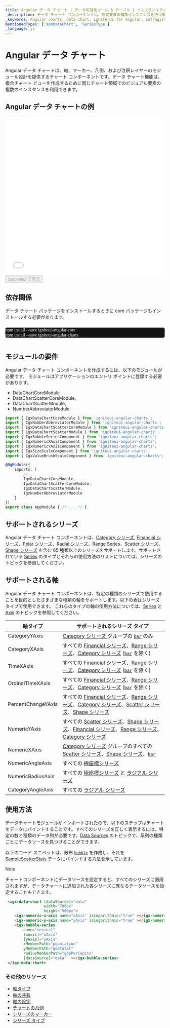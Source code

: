 ```yaml
---
title: Angular データ チャート | データ可視化ツール & テーブル | インフラジスティックス
_description: データ チャート コンポーネントは、視覚要素の複数インスタンスを持つ複合チャート ビューを作成します。データ可視化を向上させます。
_keywords: Angular charts, data chart, Ignite UI for Angular, Infragistics, Angular チャート, データ チャート, インフラジスティックス
mentionedTypes: ['XamDataChart', 'SeriesType']
_language: ja
---
```


# Angular データ チャート

Angular データ チャートは、軸、マーカー、凡例、および注釈レイヤーのモジュール設計を提供するチャート コンポーネントです。データ チャート機能は、複合チャート ビューを作成するために同じチャート領域でのビジュアル要素の複数のインスタンスを利用できます。

## Angular データ チャートの例

<div class="sample-container loading" style="height: 500px">
    <iframe id="data-chart-overview-iframe" src='{environment:dvDemosBaseUrl}/charts/data-chart-chart-overview' width="100%" height="100%" seamless frameBorder="0" onload="onXPlatSampleIframeContentLoaded(this);" alt="Angular データ チャートの例"></iframe>
</div>
<div>
    <button data-localize="stackblitz" disabled class="stackblitz-btn" data-iframe-id="data-chart-overview-iframe" data-demos-base-url="{environment:dvDemosBaseUrl}">StackBlitz で表示
    </button>


</div>

<div class="divider--half"></div>

<!-- Angular, React, WebComponents -->

## 依存関係

データ チャート パッケージをインストールするときに core パッケージもインストールする必要があります。

<pre style="background:#141414;color:white;display:inline-block;padding:16x;margin-top:10px;font-family:'Consolas';border-radius:5px;width:100%">
npm install --save igniteui-angular-core
npm install --save igniteui-angular-charts
</pre>

<!-- end: Angular, React, WebComponents -->

## モジュールの要件

Angular データ チャート コンポーネントを作成するには、以下のモジュールが必要です。<!-- Angular, React, WebComponents --> <!-- end: Angular, React, WebComponents --><!-- Blazor -->モジュールはアプリケーションのエントリ ポイントに登録する必要があります。

-   DataChartCoreModule
-   DataChartScatterCoreModule,
-   DataChartScatterModule,
-   NumberAbbreviatorModule
    <!-- end: Blazor -->

```ts
import { IgxDataChartCoreModule } from 'igniteui-angular-charts';
import { IgxNumberAbbreviatorModule } from 'igniteui-angular-charts';
import { IgxDataChartScatterCoreModule } from 'igniteui-angular-charts';
import { IgxDataChartScatterModule } from 'igniteui-angular-charts';
import { IgxBubbleSeriesComponent } from 'igniteui-angular-charts';
import { IgxNumericXAxisComponent } from 'igniteui-angular-charts';
import { IgxNumericYAxisComponent } from 'igniteui-angular-charts';
import { IgxSizeScaleComponent } from 'igniteui-angular-charts';
import { IgxValueBrushScaleComponent } from 'igniteui-angular-charts';

@NgModule({
    imports: [
        // ...
        IgxDataChartCoreModule,
        IgxDataChartScatterCoreModule,
        IgxDataChartScatterModule,
        IgxNumberAbbreviatorModule
    ]
})
export class AppModule { /* ... */ }
```

<div class="divider--half"></div>

## サポートされるシリーズ

Angular データ チャート コンポーネントは、[Category シリーズ](data-chart-type-category-series.md), [Financial シリーズ](data-chart-type-financial-series.md)、[Polar シリーズ](data-chart-type-polar-series.md)、[Radial シリーズ](data-chart-type-radial-series.md)、[Range Series](data-chart-type-range-series.md)、[Scatter シリーズ](data-chart-type-scatter-bubble-series.md)、[Shape シリーズ](data-chart-type-shape-series.md) を含む 65 種類以上のシリーズをサポートします。サポートされている [Series](data-chart-series-types.md) のタイプとそれらの使用方法のリストについては、シリーズのトピックを参照してください。

## サポートされる軸

Angular データ チャート コンポーネントは、特定の種類のシリーズで使用することを目的としたさまざまな種類の軸をサポートします。以下の表はシリーズ タイプで使用できます。   これらのタイプの軸の使用方法については、[Series](data-chart-series-types.md) と [Axis](data-chart-axis-types.md) のトピックを参照してください。

| 軸タイプ               | サポートされるシリーズ タイプ                                                                                                                                                                                                                                                                          |
| ------------------ | ---------------------------------------------------------------------------------------------------------------------------------------------------------------------------------------------------------------------------------------------------------------------------------------- |
| CategoryYAxis      | [Category シリーズ ](data-chart-type-category-series.md) グループの [`bar`]({environment:dvApiBaseUrl}/products/ignite-ui-angular/api/docs/typescript/latest/enums/seriestype.html#bar) のみ                                                                                                        |
| CategoryXAxis      | すべての [Financial シリーズ](data-chart-type-financial-series.md)、[Range シリーズ](data-chart-type-range-series.md)、[Category シリーズ](data-chart-type-category-series.md) ([`bar`]({environment:dvApiBaseUrl}/products/ignite-ui-angular/api/docs/typescript/latest/enums/seriestype.html#bar) を除く)   |
| TimeXAxis          | すべての [Financial シリーズ](data-chart-type-financial-series.md)、[Range シリーズ](data-chart-type-range-series.md)、[Category シリーズ](data-chart-type-category-series.md) ([`bar`]({environment:dvApiBaseUrl}/products/ignite-ui-angular/api/docs/typescript/latest/enums/seriestype.html#bar) を除く)   |
| OrdinalTimeXAxis   | すべての [Financial シリーズ](data-chart-type-financial-series.md)、[Range シリーズ](data-chart-type-range-series.md)、[Category シリーズ](data-chart-type-category-series.md) ([`bar`]({environment:dvApiBaseUrl}/products/ignite-ui-angular/api/docs/typescript/latest/enums/seriestype.html#bar) を除く)   |
| PercentChangeYAxis | すべての [Financial シリーズ](data-chart-type-financial-series.md)、[Range シリーズ](data-chart-type-range-series.md)、[Category シリーズ](data-chart-type-category-series.md)、[Scatter シリーズ](data-chart-type-scatter-bubble-series.md)、[Shape シリーズ](data-chart-type-shape-series.md)                      |
| NumericYAxis       | すべての [Scatter シリーズ](data-chart-type-scatter-bubble-series.md)、[Shape シリーズ](data-chart-type-shape-series.md)、[Financial シリーズ](data-chart-type-financial-series.md)、[Range シリーズ](data-chart-type-range-series.md)、[Category シリーズ](data-chart-type-category-series.md)                      |
| NumericXAxis       | [Category シリーズ](data-chart-type-category-series.md) グループのすべての [Scatter シリーズ](data-chart-type-scatter-bubble-series.md)、[Shape シリーズ](data-chart-type-shape-series.md)、[`bar`]({environment:dvApiBaseUrl}/products/ignite-ui-angular/api/docs/typescript/latest/enums/seriestype.html#bar) |
| NumericAngleAxis   | すべての [極座標シリーズ](data-chart-type-polar-series.md)                                                                                                                                                                                                                                          |
| NumericRadiusAxis  | すべての [極座標シリーズ](data-chart-type-polar-series.md) と [ラジアル シリーズ](data-chart-type-radial-series.md)                                                                                                                                                                                          |
| CategoryAngleAxis  | すべての [ラジアル シリーズ](data-chart-type-radial-series.md)                                                                                                                                                                                                                                       |

## 使用方法

データチャートモジュールがインポートされたので、以下のステップはチャートをデータにバインドすることです。すべてのシリーズを正しく表示するには、特定の数と種類のデータ列が必要です。[Data Sources](data-chart-data-sources.md) のトピックで、系列の種類ごとにデータソースを見つけることができます。

以下のコード スニペットは、散布 [`bubble`]({environment:dvApiBaseUrl}/products/ignite-ui-angular/api/docs/typescript/latest/enums/seriestype.html#bubble) を作成し、それを [SampleScatterStats](data-chart-data-sources-stats.md) データにバインドする方法を示しています。

> [!NOTE]
>
> チャートコンポーネントにデータソースを設定すると、すべてのシリーズに適用されますが、データチャートに追加された各シリーズに異なるデータソースを設定することもできます。

```html
 <igx-data-chart [dataSource]="data"
                 width="700px"
                 height="500px">
    <igx-numeric-x-axis name="xAxis" isLogarithmic="true" ></igx-numeric-x-axis>
    <igx-numeric-y-axis name="yAxis" isLogarithmic="true" ></igx-numeric-y-axis>
    <igx-bubble-series
        name="series1"
        [xAxis]="xAxis"
        [yAxis]="yAxis"
        xMemberPath="population"
        yMemberPath="gdpTotal"
        radiusMemberPath="gdpPerCapita"
        [dataSource]="data"  ></igx-bubble-series>
 </igx-data-chart>
```

<div class="divider--half"></div>

### その他のリソース

-   [軸タイプ](data-chart-axis-types.md)
-   [軸の共有](data-chart-axis-sharing.md)
-   [軸の設定](data-chart-axis-settings.md)
-   [チャートの凡例](data-chart-legends.md)
-   [シリーズのマーカー](data-chart-series-markers.md)
-   [シリーズ タイプ](data-chart-series-types.md)

